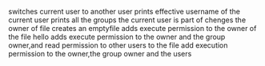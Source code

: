 switches current user to another user
prints effective username of the current user
prints all the groups the current user is part of
chenges the owner of file
creates an emptyfile
adds execute permission to the owner of the file hello
adds execute permission to the owner and the group owner,and read permission to other users to the file
add execution permission to the owner,the group owner and the users
